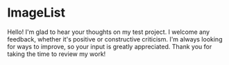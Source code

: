 # ImageList
Hello! I'm glad to hear your thoughts on my test project. I welcome any feedback, whether it's positive or constructive criticism. I'm always looking for ways to improve, so your input is greatly appreciated. Thank you for taking the time to review my work!
